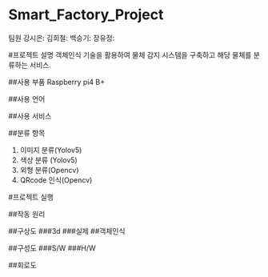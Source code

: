 # Smart_Factory_Project
팀원
강시은:
김희철:
백승기:
장유정:

#프로젝트 설명
객체인식 기술을 활용하여 물체 감지 시스템을 구축하고 해당 물체를 분류하는 서비스.

##사용 부품
Raspberry pi4 B+

##사용 언어

##사용 서비스

##분류 항목
1. 이미지 분류(Yolov5)
2. 색상 분류 (Yolov5)
3. 외형 분류(Opencv)
4. QRcode 인식(Opencv)

#프로젝트 실행

##작동 원리

##구상도
###3d
###실제
##객체인식

##구성도
###S/W
###H/W

##회로도
